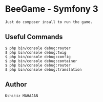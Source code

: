 BeeGame - Symfony 3
====================

    Just do composer insall to run the game.

Useful Commands
---------------

    $ php bin/console debug:router
    $ php bin/console debug:twig
    $ php bin/console debug:config
    $ php bin/console debug:container
    $ php bin/console debug:router
    $ php bin/console debug:translation
    
Author
---------------

    Kshitiz MAHAJAN

